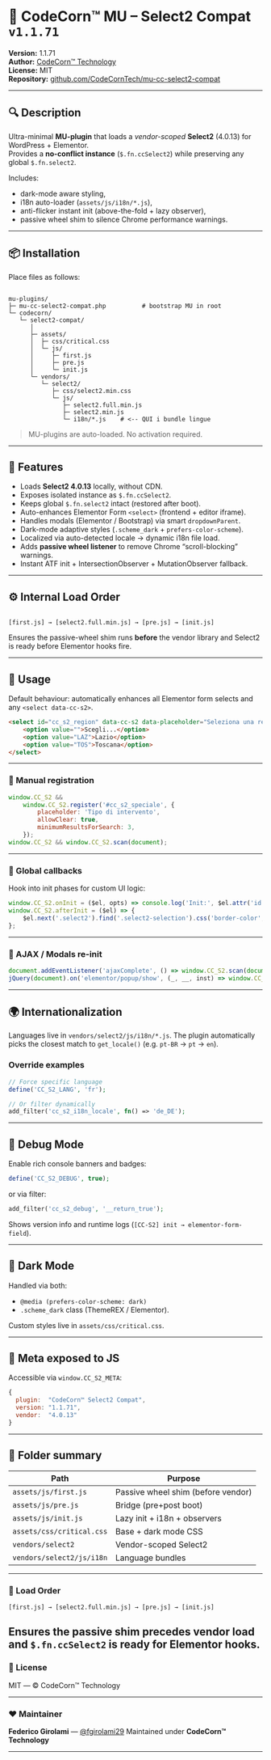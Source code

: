 # 🧩 CodeCorn™ MU – Select2 Compat `v1.1.71`


**Version:** 1.1.71  
**Author:** [CodeCorn™ Technology](https://github.com/CodeCornTech)  
**License:** MIT  
**Repository:** [github.com/CodeCornTech/mu-cc-select2-compat](https://github.com/CodeCornTech/mu-cc-select2-compat)

---

## 🔍 Description

Ultra-minimal **MU-plugin** that loads a _vendor-scoped_ **Select2** (4.0.13) for WordPress + Elementor.  
Provides a **no-conflict instance** (`$.fn.ccSelect2`) while preserving any global `$.fn.select2`.

Includes:

-   dark-mode aware styling,
-   i18n auto-loader (`assets/js/i18n/*.js`),
-   anti-flicker instant init (above-the-fold + lazy observer),
-   passive wheel shim to silence Chrome performance warnings.

---

## 📦 Installation

Place files as follows:

```

mu-plugins/
├─ mu-cc-select2-compat.php          # bootstrap MU in root
└─ codecorn/
   └─ select2-compat/
      │
      ├─ assets/
      │  ├─ css/critical.css
      │  └─ js/
      │     ├─ first.js
      │     ├─ pre.js
      │     └─ init.js
      └─ vendors/
         └─ select2/
            ├─ css/select2.min.css
            └─ js/
               ├─ select2.full.min.js
               ├─ select2.min.js
               └─ i18n/*.js    # <-- QUI i bundle lingue

```

> MU-plugins are auto-loaded. No activation required.

---

## 🚀 Features

-   Loads **Select2 4.0.13** locally, without CDN.
-   Exposes isolated instance as `$.fn.ccSelect2`.
-   Keeps global `$.fn.select2` intact (restored after boot).
-   Auto-enhances Elementor Form `<select>` (frontend + editor iframe).
-   Handles modals (Elementor / Bootstrap) via smart `dropdownParent`.
-   Dark-mode adaptive styles (`.scheme_dark` + `prefers-color-scheme`).
-   Localized via auto-detected locale → dynamic i18n file load.
-   Adds **passive wheel listener** to remove Chrome “scroll-blocking” warnings.
-   Instant ATF init + IntersectionObserver + MutationObserver fallback.

---

## ⚙️ Internal Load Order

```

[first.js] → [select2.full.min.js] → [pre.js] → [init.js]

```

Ensures the passive-wheel shim runs **before** the vendor library and Select2 is ready before Elementor hooks fire.

---

## 🧰 Usage

Default behaviour: automatically enhances all Elementor form selects and any `<select data-cc-s2>`.

```html
<select id="cc_s2_region" data-cc-s2 data-placeholder="Seleziona una regione">
    <option value="">Scegli...</option>
    <option value="LAZ">Lazio</option>
    <option value="TOS">Toscana</option>
</select>
```

---

### 🧩 Manual registration

```js
window.CC_S2 &&
    window.CC_S2.register('#cc_s2_speciale', {
        placeholder: 'Tipo di intervento',
        allowClear: true,
        minimumResultsForSearch: 3,
    });
window.CC_S2 && window.CC_S2.scan(document);
```

---

### 🧩 Global callbacks

Hook into init phases for custom UI logic:

```js
window.CC_S2.onInit = ($el, opts) => console.log('Init:', $el.attr('id'));
window.CC_S2.afterInit = ($el) => {
    $el.next('.select2').find('.select2-selection').css('border-color', '#c1a269');
};
```

---

### 🧩 AJAX / Modals re-init

```js
document.addEventListener('ajaxComplete', () => window.CC_S2.scan(document));
jQuery(document).on('elementor/popup/show', (_, __, inst) => window.CC_S2.scan(inst?.$element?.[0] || document));
```

---

## 🌍 Internationalization

Languages live in `vendors/select2/js/i18n/*.js`.
The plugin automatically picks the closest match to `get_locale()` (e.g. `pt-BR` → `pt` → `en`).

### Override examples

```php
// Force specific language
define('CC_S2_LANG', 'fr');

// Or filter dynamically
add_filter('cc_s2_i18n_locale', fn() => 'de_DE');
```

---

## 🧠 Debug Mode

Enable rich console banners and badges:

```php
define('CC_S2_DEBUG', true);
```

or via filter:

```php
add_filter('cc_s2_debug', '__return_true');
```

Shows version info and runtime logs (`[CC-S2] init → elementor-form-field`).

---

## 🎨 Dark Mode

Handled via both:

-   `@media (prefers-color-scheme: dark)`
-   `.scheme_dark` class (ThemeREX / Elementor).

Custom styles live in `assets/css/critical.css`.

---

## 🧩 Meta exposed to JS

Accessible via `window.CC_S2_META`:

```js
{
  plugin:  "CodeCorn™ Select2 Compat",
  version: "1.1.71",
  vendor:  "4.0.13"
}
```

---

## 🧱 Folder summary

| Path                      | Purpose                            |
| ------------------------- | ---------------------------------- |
| `assets/js/first.js`      | Passive wheel shim (before vendor) |
| `assets/js/pre.js`        | Bridge (pre+post boot)             |
| `assets/js/init.js`       | Lazy init + i18n + observers       |
| `assets/css/critical.css` | Base + dark mode CSS               |
| `vendors/select2`         | Vendor-scoped Select2              |
| `vendors/select2/js/i18n` | Language bundles                   |

---

### 🧰 Load Order

```
[first.js] → [select2.full.min.js] → [pre.js] → [init.js]
```

## Ensures the passive shim precedes vendor load and `$.fn.ccSelect2` is ready for Elementor hooks.

### 📝 License

MIT — © CodeCorn™ Technology

---

### ❤️ Maintainer

**Federico Girolami** — [@fgirolami29](https://github.com/fgirolami29)
Maintained under **CodeCorn™ Technology**

---
